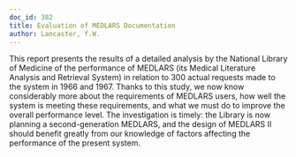 ```yaml
---
doc_id: 382
title: Evaluation of MEDLARS Documentation
author: Lancaster, f.W.
---
```


This report presents the results of a detailed analysis by
the National Library of Medicine of the performance of
MEDLARS (its Medical Literature Analysis and Retrieval
System) in relation to 300 actual requests made to the
system in 1966 and 1967.  Thanks to this study, we now know
considerably more about the requirements of MEDLARS users,
how well the system is meeting these requirements, and what
we must do to improve the overall performance level.  The
investigation is timely:  the Library is now planning a
second-generation MEDLARS, and the design of MEDLARS II
should benefit greatly from our knowledge of factors affecting
the performance of the present system.